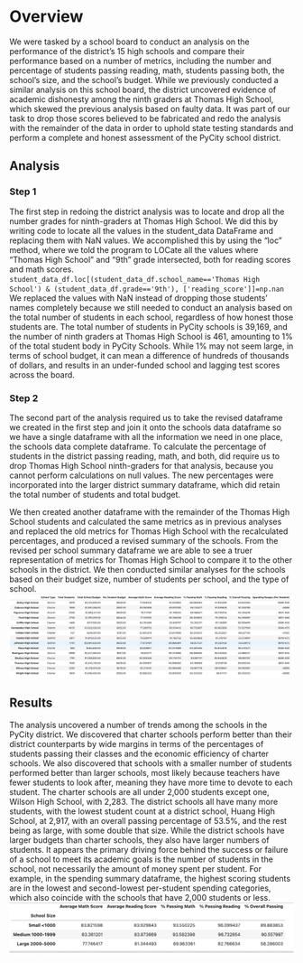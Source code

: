 # Overview
We were tasked by a school board to conduct an analysis on the performance of the district’s 15 high schools and compare their performance based on a number of metrics, including the number and percentage of students passing reading, math, students passing both, the school’s size, and the school’s budget. While we previously conducted a similar analysis on this school board, the district uncovered evidence of academic dishonesty among the ninth graders at Thomas High School, which skewed the previous analysis based on faulty data. It was part of our task to drop those scores believed to be fabricated and redo the analysis with the remainder of the data in order to uphold state testing standards and perform a complete and honest assessment of the PyCity school district. 

## Analysis
### Step 1
The first step in redoing the district analysis was to locate and drop all the number grades for ninth-graders at Thomas High School. We did this by writing code to locate all the values in the student_data DataFrame and replacing them with NaN values. We accomplished this by using the “loc” method, where we told the program to LOCate all the values where “Thomas High School” and “9th” grade intersected, both for reading scores and math scores. ```student_data_df.loc[(student_data_df.school_name=='Thomas High School') & (student_data_df.grade=='9th'), ['reading_score']]=np.nan``` We replaced the values with NaN instead of dropping those students’ names completely because we still needed to conduct an analysis based on the total number of students in each school, regardless of how honest those students are. The total number of students in PyCity schools is 39,169, and the number of ninth graders at Thomas High School is 461, amounting to 1% of the total student body in PyCity Schools. While 1% may not seem large, in terms of school budget, it can mean a difference of hundreds of thousands of dollars, and results in an under-funded school and lagging test scores across the board. 

### Step 2
The second part of the analysis required us to take the revised dataframe we created in the first step and join it onto the schools data dataframe so we have a single dataframe with all the information we need in one place, the schools data complete dataframe. To calculate the percentage of students in the district passing reading, math, and both, did require us to drop Thomas High School ninth-graders for that analysis, because you cannot perform calculations on null values. The new percentages were incorporated into the larger district summary dataframe, which did retain the total number of students and total budget. 

We then created another dataframe with the remainder of the Thomas High School students and calculated the same metrics as in previous analyses and replaced the old metrics for Thomas High School with the recalculated percentages, and produced a revised summary of the schools. From the revised per school summary dataframe we are able to see a truer representation of metrics for Thomas High School to compare it to the other schools in the district. We then conducted similar analyses for the schools based on their budget size, number of students per school, and the type of school. ![This is an image](https://github.com/BartBachrach/School_District_Analysis/blob/main/Challenge%20pictures/Per%20School%20Summary%20DF.png)

## Results
The analysis uncovered a number of trends among the schools in the PyCity district. We discovered that charter schools perform better than their district counterparts by wide margins in terms of the percentages of students passing their classes and the economic efficiency of charter schools. We also discovered that schools with a smaller number of students performed better than larger schools, most likely because teachers have fewer students to look after, meaning they have more time to devote to each student. The charter schools are all under 2,000 students except one, Wilson High School, with 2,283. The district schools all have many more students, with the lowest student count at a district school, Huang High School, at 2,917, with an overall passing percentage of 53.5%, and the rest being as large, with some double that size. While the district schools have larger budgets than charter schools, they also have larger numbers of students. It appears the primary driving force behind the success or failure of a school to meet its academic goals is the number of students in the school, not necessarily the amount of money spent per student. For example, in the spending summary dataframe, the highest scoring students are in the lowest and second-lowest per-student spending categories, which also coincide with the schools that have 2,000 students or less. 
![this is an image](https://github.com/BartBachrach/School_District_Analysis/blob/main/Challenge%20pictures/Passing%20percentages%20by%20school%20size.png)
